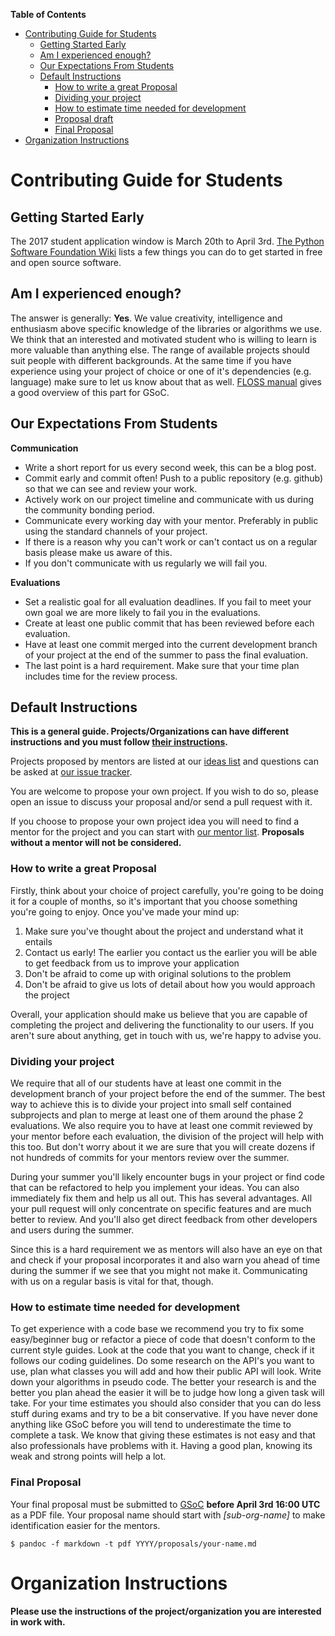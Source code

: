 <!-- markdown-toc start - Don't edit this section. Run M-x markdown-toc-generate-toc again -->
**Table of Contents**

- [Contributing Guide for Students](#contributing-guide-for-students)
    - [Getting Started Early](#getting-started-early)
    - [Am I experienced enough?](#am-i-experienced-enough)
    - [Our Expectations From Students](#our-expectations-from-students)
    - [Default Instructions](#default-instructions)
        - [How to write a great Proposal](#how-to-write-a-great-proposal)
        - [Dividing your project](#dividing-your-project)
        - [How to estimate time needed for development](#how-to-estimate-time-needed-for-development)
        - [Proposal draft](#proposal-draft)
        - [Final Proposal](#final-proposal)
- [Organization Instructions](#organization-instructions)

<!-- markdown-toc end -->


# Contributing Guide for Students

## Getting Started Early

The 2017 student application window is March 20th to April 3rd.
[The Python Software Foundation Wiki](https://wiki.python.org/moin/SummerOfCode/2016#Students)
lists a few things you can do to get started in free and open source software.

## Am I experienced enough?

The answer is generally: **Yes**. 
We value creativity, intelligence and enthusiasm above specific knowledge of the libraries or algorithms we use. 
We think that an interested and motivated student who is willing to learn is more valuable than anything else.
The range of available projects should suit people with different backgrounds.
At the same time if you have experience using your project of choice or one of it's dependencies (e.g. language) make sure to let us know about that as well. [FLOSS manual](http://write.flossmanuals.net/gsocstudentguide/am-i-good-enough/) gives a good overview of this part for GSoC.

## Our Expectations From Students

**Communication**

- Write a short report for us every second week, this can be a blog post.
- Commit early and commit often! Push to a public repository (e.g. github) so that we can see and review your work.
- Actively work on our project timeline and communicate with us during the community bonding period.
- Communicate every working day with your mentor. Preferably in public using the standard channels of your project.
- If there is a reason why you can't work or can't contact us on a regular basis please make us aware of this.
- If you don't communicate with us regularly we will fail you.

**Evaluations**

- Set a realistic goal for all evaluation deadlines. If you fail to meet your own goal we are more likely to fail you in the evaluations.
- Create at least one public commit that has been reviewed before each evaluation.
- Have at least one commit merged into the current development branch of your project at the end of the summer to pass the final evaluation.
- The last point is a hard requirement. Make sure that your time plan includes time for the review process.


## Default Instructions

**This is a general guide.
Projects/Organizations can have different instructions
and you must follow [their instructions](#organization-instructions).**

Projects proposed by mentors are listed at our [ideas list][IL] and
questions can be asked at [our issue tracker][issues].

You are welcome to propose your own project. If you wish to do so, please
open an issue to discuss your proposal and/or send a pull request with it.

If you choose to propose your own project idea you will need to find
a mentor for the project
and you can start with [our mentor list][ML].
**Proposals without a mentor will not be considered.**

### How to write a great Proposal

Firstly, think about your choice of project carefully, you're going to be doing it for a couple of months, so it's important that you choose something you're going to enjoy. Once you've made your mind up:

1. Make sure you've thought about the project and understand what it entails
2. Contact us early! The earlier you contact us the earlier you will be able to get feedback from us to improve your application
3. Don't be afraid to come up with original solutions to the problem
4. Don't be afraid to give us lots of detail about how you would approach the project

Overall, your application should make us believe that you are capable of completing the project and delivering the functionality to our users. If you aren't sure about anything, get in touch with us, we're happy to advise you.

### Dividing your project

We require that all of our students have at least one commit in the development branch of your project before the end of the summer. The best way to achieve this is to divide your project into small self contained subprojects and plan to merge at least one of them around the phase 2 evaluations. We also require you to have at least one commit reviewed by your mentor before each evaluation, the division of the project will help with this too. But don't worry about it we are sure that you will create dozens if not hundreds of commits for your mentors review over the summer.

During your summer you'll likely encounter bugs in your project or find code that can be refactored to help you implement your ideas. You can also immediately fix them and help us all out. This has several advantages. All your pull request will only concentrate on specific features and are much better to review. And you'll also get direct feedback from other developers and users during the summer.

Since this is a hard requirement we as mentors will also have an eye on that and check if your proposal incorporates it and also warn you ahead of time during the summer if we see that you might not make it. Communicating with us on a regular basis is vital for that, though. 

### How to estimate time needed for development

To get experience with a code base we recommend you try to fix some easy/beginner bug or refactor a piece of code that doesn't conform to the current style guides. 
Look at the code that you want to change, check if it follows our coding guidelines. 
Do some research on the API's you want to use, plan what classes you will add and how their public API will look. 
Write down your algorithms in pseudo code. 
The better your research is and the better you plan ahead the easier it will be to judge how long a given task will take. 
For your time estimates you should also consider that you can do less stuff during exams and try to be a bit conservative. 
If you have never done anything like GSoC before you will tend to underestimate the time to complete a task. 
We know that giving these estimates is not easy and that also professionals have problems with it. 
Having a good plan, knowing its weak and strong points will help a lot. 

### Final Proposal

Your final proposal must be submitted to [GSoC](summerofcode.withgoogle.com)
**before April 3rd 16:00 UTC** as a PDF file. Your proposal name should start
with *[sub-org-name]* to make identification easier for the mentors.

~~~
$ pandoc -f markdown -t pdf YYYY/proposals/your-name.md
~~~

# Organization Instructions

**Please use the instructions of the project/organization
you are interested in work with.**

<!-- ## biocore -->

<!-- Read [default instructions](#default-instructions). -->

<!-- ## DyND -->

<!-- Read [default instructions](#default-instructions). -->

<!-- ## Gensim -->

<!-- Read [default instructions](#default-instructions). -->

<!-- ## JuliaOpt -->

<!-- Read [default instructions](#default-instructions). -->

<!-- ## matplotlib -->

<!-- Read [default instructions](#default-instructions). -->

<!-- ## Pandas -->

<!-- Read [default instructions](#default-instructions). -->

<!-- ## Software Carpentry -->

<!-- Read [default instructions](#default-instructions). -->

[IL]: 2015/ideas-list.md
[issues]: https://github.com/numfocus/gsoc/issues
[GSoC]: http://summerofcode.withgoogle.com/
[ML]: organization/team.md
[Pandoc]: http://pandoc.org/
